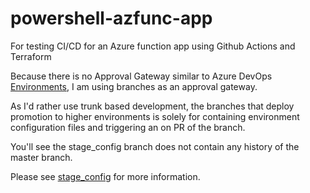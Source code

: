 # powershell-azfunc-app
For testing CI/CD for an Azure function app using Github Actions and Terraform

Because there is no Approval Gateway similar to Azure DevOps [Environments](https://docs.microsoft.com/en-us/azure/devops/pipelines/process/environments?view=azure-devops), I am using branches as an approval gateway.

As I'd rather use trunk based development, the branches that deploy promotion to higher environments is solely for containing environment configuration files and triggering an on PR of the branch.

You'll see the stage_config branch does not contain any history of the master branch.

Please see [stage_config](https://github.com/jontreynes/powershell-azfunc-app/tree/stage_config) for more information.
